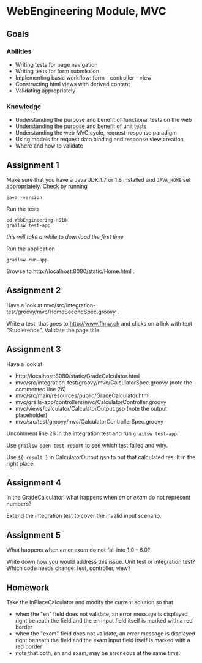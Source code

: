 # WebEngineering Module, MVC

## Goals

### Abilities
- Writing tests for page navigation
- Writing tests for form submission
- Implementing basic workflow: form - controller - view
- Constructing html views with derived content
- Validating appropriately

### Knowledge
- Understanding the purpose and benefit of functional tests on the web
- Understanding the purpose and benefit of unit tests
- Understanding the web MVC cycle, request-response paradigm
- Using models for request data binding and response view creation
- Where and how to validate

## Assignment 1

Make sure that you have a Java JDK 1.7 or 1.8 installed and `JAVA_HOME`
set appropriately. Check by running

    java -version

Run the tests

    cd WebEngineering-HS18
    grailsw test-app

_this will take a while to download the first time_    

Run the application

    grailsw run-app

Browse to http://localhost:8080/static/Home.html .

## Assignment 2

Have a look at mvc/src/integration-test/groovy/mvc/HomeSecondSpec.groovy .

Write a test, that goes to http://www.fhnw.ch
and clicks on a link with text "Studierende".
Validate the page title.

## Assignment 3

Have a look at
- http://localhost:8080/static/GradeCalculator.html
- mvc/src/integration-test/groovy/mvc/CalculatorSpec.groovy (note the commented line 26)
- mvc/src/main/resources/public/GradeCalculator.html
- mvc/grails-app/controllers/mvc/CalculatorController.groovy
- mvc/views/calculator/CalculatorOutput.gsp (note the output placeholder)
- mvc/src/test/groovy/mvc/CalculatorControllerSpec.groovy

Uncomment line 26 in the integration test and run `grailsw test-app`.

Use `grailsw open test-report` to see which test failed and why.

Use `${ result }` in CalculatorOutput.gsp to put that calculated result in the right place.

## Assignment 4

In the GradeCalculator:
what happens when _en_ or _exam_ do not represent numbers?

Extend the integration test to cover the invalid input scenario.

## Assignment 5

What happens when _en_ or _exam_ do not fall into 1.0 - 6.0?

Write down how you would address this issue.
Unit test or integration test?
Which code needs change: test, controller, view?


## Homework

Take the InPlaceCalculator and modify the current solution so that
- when the "en" field does not validate,
  an error message is displayed right beneath the field and
  the en input field itself is marked with a red border  
- when the "exam" field does not validate,
  an error message is displayed right beneath the field and
  the exam input field itself is marked with a red border
- note that both, en and exam, may be erroneous at the same time.  
